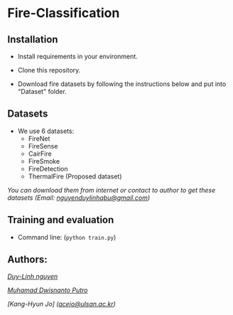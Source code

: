 # Fire-Classification
## Installation

* Install requirements in your environment. 

* Clone this repository.

* Download fire datasets by following the instructions below and put into "Dataset" folder.

## Datasets
* We use 6 datasets:
  * FireNet
  * FireSense
  * CairFire
  * FireSmoke
  * FireDetection
  * ThermalFire (Proposed dataset)
  
 *You can download them from internet or contact to author to get these datasets (Email: nguyenduylinhqbu@gmail.com)*
## Training and evaluation
* Command line: (`python train.py`)
## Authors:
*[Duy-Linh nguyen](nguyenduylinhqbu@gmail.com)*

*[Muhamad Dwisnanto Putro](dwisnanto.putro@gmail.com )*

*[Kang-Hyun Jo] (acejo@ulsan.ac.kr)*

